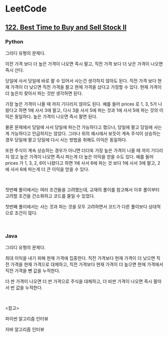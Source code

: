 # LeetCode

## [122. Best Time to Buy and Sell Stock II](https://leetcode.com/problems/best-time-to-buy-and-sell-stock-ii/)

### Python

그리디 유형의 문제다.

이전 가격 보다 더 높은 가격이 나오면 즉시 팔고, 직전 가격 보다 더 낮은 가격이 나오면 즉시 산다.

당일에 사서 당일에 바로 팔 수 있어서 사는건 생각하지 않아도 된다. 직전 가격 보다 현재 가격이 더 낮으면 직전 가격을 팔고 현재 가격을 샀다고 가정할 수 있다. 현재 가격이 더 높은지 찾아서 파는 것만 생각하면 된다.

가장 높은 가격이 나올 때 까지 기다리지 않아도 된다. 예를 들어 prices 로 1, 3, 5가 나왔다고 하면 1에 사서 3에 팔고, 다시 3을 사서 5에 파는 것과 1에 사서 5에 파는 것의 이익은 동일하다. 높은 가격이 나오면 즉시 팔면 된다. 

물론 문제에서 당일에 사서 당일에 파는건 가능하다고 했으나, 당일에 팔고 당일에 사는게 가능하다고 언급하지는 않았다. 그러나 위의 예시에서 보듯이 계속 주식이 상승하는 경우 당일에 팔고 당일에 다시 사는 방법을 취해도 이익은 동일하다.

또한 주식이 계속 상승하는 경우가 아니면 더더욱 가장 높은 가격이 나올 때 까지 기다리지 않고 높은 가격이 나오면 즉시 파는게 더 높은 이익을 얻을 수도 있다. 예를 들어 prices 가 1, 3, 2, 6이 나왔다고 하면 1에 사서 6에 파는 것 보다 1에 사서 3에 팔고, 2에 사서 6에 파는게 더 큰 이익을 얻을 수 있다.

<br>

첫번째 풀이에서는 여러 조건들을 고려했는데, 교재의 풀이를 참고해서 이후 풀이부터 고려할 조건을 간소화하고 코드를 줄일 수 있었다.

첫번째 풀이에서는 사는 것과 파는 것을 모두 고려하면서 코드가 다른 풀이보다 상대적으로 조건이 많다.

<br>

### Java

그리디 유형의 문제다.

최대 이익을 내기 위해 현재 가격에 집중한다. 직전 가격보다 현재 가격이 더 낮으면 직전 가격을 현재 가격으로 대체하고, 직전 가격보다 현재 가격이 더 높으면 현재 가격에서 직전 가격을 뺀 값을 누적한다.

더 싼 가격이 나오면 더 싼 가격으로 주식을 대체하고, 더 비싼 가격이 나오면 즉시 팔아서 번 값을 누적한다.

<br>

<참고>

파이썬 알고리즘 인터뷰

자바 알고리즘 인터뷰
